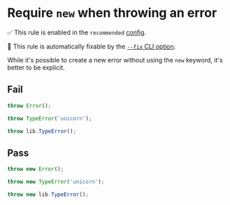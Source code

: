 # Require `new` when throwing an error

✅ This rule is enabled in the `recommended` [config](https://github.com/sindresorhus/eslint-plugin-unicorn#preset-configs).

🔧 This rule is automatically fixable by the [`--fix` CLI option](https://eslint.org/docs/latest/user-guide/command-line-interface#--fix).

<!-- end auto-generated rule header -->
<!-- Do not manually modify this header. Run: `npm run fix:eslint-docs` -->

While it's possible to create a new error without using the `new` keyword, it's better to be explicit.

## Fail

```js
throw Error();
```

```js
throw TypeError('unicorn');
```

```js
throw lib.TypeError();
```

## Pass

```js
throw new Error();
```

```js
throw new TypeError('unicorn');
```

```js
throw new lib.TypeError();
```
